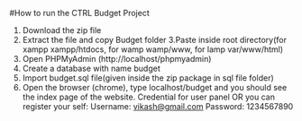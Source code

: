 #How to run the CTRL Budget Project
1. Download the  zip file
2. Extract the file and copy Budget folder
3.Paste inside root directory(for xampp xampp/htdocs, for wamp wamp/www, for lamp var/www/html)
4. Open PHPMyAdmin (http://localhost/phpmyadmin)
5. Create a database with name budget 
6. Import budget.sql file(given inside the zip package in sql file folder)
7. Open the browser (chrome), type localhost/budget and you should see the index page of the website.
Credential for user panel  OR you can register your self:
Username: vikash@gmail.com
Password: 1234567890

